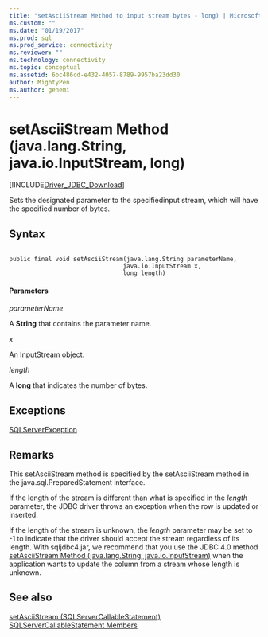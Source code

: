 ```yaml
---
title: "setAsciiStream Method to input stream bytes - long) | Microsoft Docs"
ms.custom: ""
ms.date: "01/19/2017"
ms.prod: sql
ms.prod_service: connectivity
ms.reviewer: ""
ms.technology: connectivity
ms.topic: conceptual
ms.assetid: 6bc486cd-e432-4057-8789-9957ba23dd30
author: MightyPen
ms.author: genemi
---
```

# setAsciiStream Method (java.lang.String, java.io.InputStream, long)
[!INCLUDE[Driver_JDBC_Download](../../../includes/driver_jdbc_download.md)]

  Sets the designated parameter to the specifiedinput stream, which will have the specified number of bytes.  
  
## Syntax  
  
```  
  
public final void setAsciiStream(java.lang.String parameterName,  
                                java.io.InputStream x,  
                                long length)  
```  
  
#### Parameters  
 *parameterName*  
  
 A **String** that contains the parameter name.  
  
 *x*  
  
 An InputStream object.  
  
 *length*  
  
 A **long** that indicates the number of bytes.  
  
## Exceptions  
 [SQLServerException](../../../connect/jdbc/reference/sqlserverexception-class.md)  
  
## Remarks  
 This setAsciiStream method is specified by the setAsciiStream method in the java.sql.PreparedStatement interface.  
  
 If the length of the stream is different than what is specified in the *length* parameter, the JDBC driver throws an exception when the row is updated or inserted.  
  
 If the length of the stream is unknown, the *length* parameter may be set to -1 to indicate that the driver should accept the stream regardless of its length. With sqljdbc4.jar, we recommend that you use the JDBC 4.0 method [setAsciiStream Method (java.lang.String, java.io.InputStream)](../../../connect/jdbc/reference/setasciistream-method-java-lang-string-java-io-inputstream.md) when the application wants to update the column from a stream whose length is unknown.  
  
## See also  
 [setAsciiStream &#40;SQLServerCallableStatement&#41;](../../../connect/jdbc/reference/setasciistream-sqlservercallablestatement.md)   
 [SQLServerCallableStatement Members](../../../connect/jdbc/reference/sqlservercallablestatement-members.md)  
  
  
